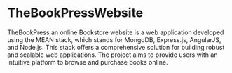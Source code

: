 # TheBookPressWebsite
TheBookPress an online Bookstore website is a web application developed using the MEAN stack, which stands for MongoDB, Express.js, AngularJS, and Node.js. This stack offers a comprehensive solution for building robust and scalable web applications. The project aims to provide users with an intuitive platform to browse and purchase books online.
